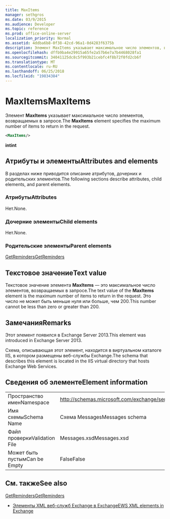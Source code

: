 ```yaml
---
title: MaxItems
manager: sethgros
ms.date: 03/9/2015
ms.audience: Developer
ms.topic: reference
ms.prod: office-online-server
localization_priority: Normal
ms.assetid: 4ddba6b8-0f38-42cd-96a1-0d4283f6375b
description: Элемент MaxItems указывает максимальное число элементов, возвращаемых в запросе.
ms.openlocfilehash: dffb9ba4e29915a65fe2a57b6e7a7b4468028fa1
ms.sourcegitcommit: 34041125dc8c5f993b21cebfc4f8b72f0fd2cb6f
ms.translationtype: MT
ms.contentlocale: ru-RU
ms.lasthandoff: 06/25/2018
ms.locfileid: "19834384"
---
```

# <a name="maxitems"></a><span data-ttu-id="31b2a-103">MaxItems</span><span class="sxs-lookup"><span data-stu-id="31b2a-103">MaxItems</span></span>

<span data-ttu-id="31b2a-104">Элемент **MaxItems** указывает максимальное число элементов, возвращаемых в запросе.</span><span class="sxs-lookup"><span data-stu-id="31b2a-104">The **MaxItems** element specifies the maximum number of items to return in the request.</span></span> 
  
```XML
<MaxItems/>
```

 <span data-ttu-id="31b2a-105">**int**</span><span class="sxs-lookup"><span data-stu-id="31b2a-105">**int**</span></span>
## <a name="attributes-and-elements"></a><span data-ttu-id="31b2a-106">Атрибуты и элементы</span><span class="sxs-lookup"><span data-stu-id="31b2a-106">Attributes and elements</span></span>

<span data-ttu-id="31b2a-107">В разделах ниже приводится описание атрибутов, дочерних и родительских элементов.</span><span class="sxs-lookup"><span data-stu-id="31b2a-107">The following sections describe attributes, child elements, and parent elements.</span></span>
  
### <a name="attributes"></a><span data-ttu-id="31b2a-108">Атрибуты</span><span class="sxs-lookup"><span data-stu-id="31b2a-108">Attributes</span></span>

<span data-ttu-id="31b2a-109">Нет.</span><span class="sxs-lookup"><span data-stu-id="31b2a-109">None.</span></span>
  
### <a name="child-elements"></a><span data-ttu-id="31b2a-110">Дочерние элементы</span><span class="sxs-lookup"><span data-stu-id="31b2a-110">Child elements</span></span>

<span data-ttu-id="31b2a-111">Нет.</span><span class="sxs-lookup"><span data-stu-id="31b2a-111">None.</span></span>
  
### <a name="parent-elements"></a><span data-ttu-id="31b2a-112">Родительские элементы</span><span class="sxs-lookup"><span data-stu-id="31b2a-112">Parent elements</span></span>

[<span data-ttu-id="31b2a-113">GetReminders</span><span class="sxs-lookup"><span data-stu-id="31b2a-113">GetReminders</span></span>](getreminders.md)
  
## <a name="text-value"></a><span data-ttu-id="31b2a-114">Текстовое значение</span><span class="sxs-lookup"><span data-stu-id="31b2a-114">Text value</span></span>

<span data-ttu-id="31b2a-115">Текстовое значение элемента **MaxItems** — это максимальное число элементов, возвращаемых в запросе.</span><span class="sxs-lookup"><span data-stu-id="31b2a-115">The text value of the **MaxItems** element is the maximum number of items to return in the request.</span></span> <span data-ttu-id="31b2a-116">Это число не может быть меньше нуля или больше, чем 200.</span><span class="sxs-lookup"><span data-stu-id="31b2a-116">This number cannot be less than zero or greater than 200.</span></span> 
  
## <a name="remarks"></a><span data-ttu-id="31b2a-117">Замечания</span><span class="sxs-lookup"><span data-stu-id="31b2a-117">Remarks</span></span>

<span data-ttu-id="31b2a-118">Этот элемент появился в Exchange Server 2013.</span><span class="sxs-lookup"><span data-stu-id="31b2a-118">This element was introduced in Exchange Server 2013.</span></span>
  
<span data-ttu-id="31b2a-119">Схема, описывающая этот элемент, находится в виртуальном каталоге IIS, в котором размещены веб-службы Exchange.</span><span class="sxs-lookup"><span data-stu-id="31b2a-119">The schema that describes this element is located in the IIS virtual directory that hosts Exchange Web Services.</span></span>
  
## <a name="element-information"></a><span data-ttu-id="31b2a-120">Сведения об элементе</span><span class="sxs-lookup"><span data-stu-id="31b2a-120">Element information</span></span>

|||
|:-----|:-----|
|<span data-ttu-id="31b2a-121">Пространство имен</span><span class="sxs-lookup"><span data-stu-id="31b2a-121">Namespace</span></span>  <br/> |http://schemas.microsoft.com/exchange/services/2006/messages  <br/> |
|<span data-ttu-id="31b2a-122">Имя схемы</span><span class="sxs-lookup"><span data-stu-id="31b2a-122">Schema Name</span></span>  <br/> |<span data-ttu-id="31b2a-123">Схема Messages</span><span class="sxs-lookup"><span data-stu-id="31b2a-123">Messages schema</span></span>  <br/> |
|<span data-ttu-id="31b2a-124">Файл проверки</span><span class="sxs-lookup"><span data-stu-id="31b2a-124">Validation File</span></span>  <br/> |<span data-ttu-id="31b2a-125">Messages.xsd</span><span class="sxs-lookup"><span data-stu-id="31b2a-125">Messages.xsd</span></span>  <br/> |
|<span data-ttu-id="31b2a-126">Может быть пустым</span><span class="sxs-lookup"><span data-stu-id="31b2a-126">Can be Empty</span></span>  <br/> |<span data-ttu-id="31b2a-127">False</span><span class="sxs-lookup"><span data-stu-id="31b2a-127">False</span></span>  <br/> |
   
## <a name="see-also"></a><span data-ttu-id="31b2a-128">См. также</span><span class="sxs-lookup"><span data-stu-id="31b2a-128">See also</span></span>



[<span data-ttu-id="31b2a-129">GetReminders</span><span class="sxs-lookup"><span data-stu-id="31b2a-129">GetReminders</span></span>](getreminders.md)


- [<span data-ttu-id="31b2a-130">Элементы XML веб-служб Exchange в Exchange</span><span class="sxs-lookup"><span data-stu-id="31b2a-130">EWS XML elements in Exchange</span></span>](ews-xml-elements-in-exchange.md)

